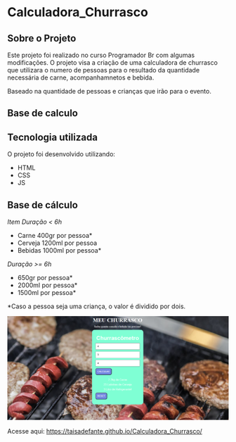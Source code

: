 # Calculadora_Churrasco

## Sobre o Projeto
Este projeto foi realizado no curso Programador Br com algumas modificações. O projeto visa a criação de uma calculadora de churrasco que utilizara o numero de pessoas para o resultado da quantidade necessária de carne, acompanhamnetos e bebida.

Baseado na quantidade de pessoas e crianças que irão para o evento.

## Base de calculo

## Tecnologia utilizada
O projeto foi desenvolvido utilizando:
  - HTML
  - CSS
  - JS

## Base de cálculo

_Item	Duração < 6h_
  - Carne	400gr por pessoa*
  - Cerveja	1200ml por pessoa
  - Bebidas	1000ml por pessoa*

_Duração >= 6h_
  - 650gr por pessoa*
  - 2000ml por pessoa*
  - 1500ml por pessoa*
     
*Caso a pessoa seja uma criança, o valor é dividido por dois.

<img src="/img/pagina_churrascometro.png">

Acesse aqui: https://taisadefante.github.io/Calculadora_Churrasco/


